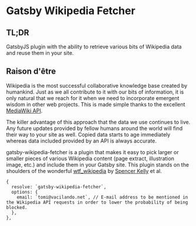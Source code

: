 # Gatsby Wikipedia Fetcher

<sup></sup>
## TL;DR

GatsbyJS plugin with the ability to retrieve various bits of Wikipedia data and reuse them in your site.

## Raison d'être

Wikipedia is the most successful collaborative knowledge base created by humankind. Just as we all contribute to it with our bits of information, it is only natural that we reach for it when we need to incorporate emergent wisdom in other web projects. This is made simple thanks to the excellent [MediaWiki API](https://www.mediawiki.org/wiki/API:Main_page).

The killer advantage of this approach that the data we use continues to live. Any future updates provided by fellow humans around the world will find their way to your site as well. 
Copied data starts to age immediately whereas data included provided by an API is always accurate.

gatsby-wikipedia-fetcher is a plugin that makes it easy to pick larger or smaller pieces of various Wikipedia content (page extract, illustration image, etc.) and include them in your Gatsby site. 
This plugin stands on the shoulders of the wonderful [wtf_wikipedia](https://github.com/spencermountain/wtf_wikipedia) by [Spencer Kelly](https://github.com/spencermountain) et al.

    {
      resolve: `gatsby-wikipedia-fetcher`,
      options: {
        email: `tomi@vacilando.net`, // E-mail address to be mentioned in the Wikipedia API requests in order to lower the probability of being blocked.
      },
    },
